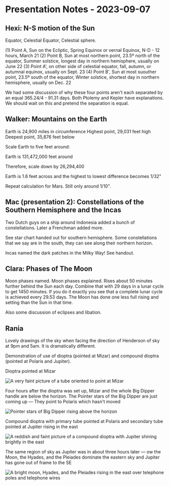Presentation Notes - 2023-09-07
===============================

Hexi: N-S motion of the Sun
---------------------------

Equator, Celestial Equator, Celestial sphere.

(1) Point A, Sun on the Ecliptic, Spring Equinox or vernal Equinox, N-D - 12 hours, March 21
(2) Point B, Sun at most northern point, 23.5º north of the equator, Summer solstice, longest day in northern hemisphere, usually on June 22
(3) Point A', on other side of celestial equator, fall, autumn, or autumnal equinox, usually on Sept. 23
(4) Point B', Sun at most suouther point, 23.5º south of the equator, Winter solstice, shortest day in northern hemisphere, usually on Dec. 22

We had some discussion of why these four points aren't each separated by an equal 365.24/4 - 91.31 days. Both
Ptolemy and Kepler have explanations. We should wait on this and pretend the separation is equal.

Walker: Mountains on the Earth
------------------------------

Earth is 24,900 miles in circumference
Highest point, 29,031 feet high
Deepest point, 35,876 feet below

Scale Earth to five feet around:

Earth is 131,472,000 feet around

Therefore, scale down by 26,294,400

Earth is 1.6 feet across and the highest to lowest difference becomes 1/32"

Repeat calculation for Mars. Still only around 1/10".

Mac (presentation 2): Constellations of the Southern Hemisphere and the Incas
-----------------------------------------------------------------------------

Two Dutch guys on a ship around Indonesia added a bunch of constellations.
Later a Frenchman added more.

See star chart handed out for southern hemisphere. Some constellations that we say are in the south, they can see along their northern horizon.

Incas named the dark patches in the Milky Way! See handout.

Clara: Phases of The Moon
-------------------------

Moon phases named. Moon phases explained. Rises about 50 minutes further behind the Sun each day. Combine that with 29 days in a lunar cycle to get 1450 minutes. If you do it exactly you see that a complete lunar cycle is achieved every 29.53 days. The Moon has done one less full rising and setting than the Sun in that time.

Also some discussion of eclipses and libation.

Rania
-----

Lovely drawings of the sky when facing the direction of Henderson of sky at 9pm and 5am. It is dramatically different.

Demonstration of use of dioptra (pointed at Mizar) and compound dioptra (pointed at Polaris and Jupiter).

Dioptra pointed at Mizar

![A very faint picture of a tube oriented to point at Mizar](./Dioptra00.jpeg)

Four hours after the dioptra was set up, Mizar and the whole Big Dipper handle are below the horizon. The Pointer stars of the Big Dipper are just coming up &mdash; They point to Polaris which hasn't moved

![Pointer stars of Big Dipper rising above the horizon](./Dioptra00.jpeg)

Compound dioptra with primary tube pointed at Polaris and secondary tube pointed at Jupiter rising in the east

![A reddish and faint picture of a compound dioptra with Jupiter shining brightly in the east](./Dioptra10.jpeg)

The same region of sky as Jupiter was in about three hours later &mdash; ow the Moon, the Hyades, and the Pleiades dominate the eastern sky and Jupiter has gone out of frame to the SE

![A bright moon, Hyades, and the Pleiades rising in the east over telephone poles and telephone wires](./Dioptra11.jpeg)


